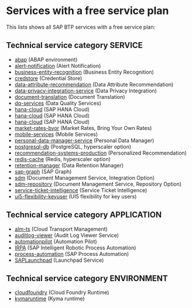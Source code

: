# Services with a free service plan

This lists shows all SAP BTP services with a free service plan:

## Technical service category **SERVICE**

- [abap](services/abap.md) (ABAP environment)
- [alert-notification](services/alert-notification.md) (Alert Notification)
- [business-entity-recognition](services/business-entity-recognition.md) (Business Entity Recognition)
- [credstore](services/credstore.md) (Credential Store)
- [data-attribute-recommendation](services/data-attribute-recommendation.md) (Data Attribute Recommendation)
- [data-privacy-integration-service](services/data-privacy-integration-service.md) (Data Privacy Integration)
- [document-translation](services/document-translation.md) (Document Translation)
- [dq-services](services/dq-services.md) (Data Quality Services)
- [hana-cloud](services/hana-cloud.md) (SAP HANA Cloud)
- [hana-cloud](services/hana-cloud.md) (SAP HANA Cloud)
- [hana-cloud](services/hana-cloud.md) (SAP HANA Cloud)
- [market-rates-byor](services/market-rates-byor.md) (Market Rates, Bring Your Own Rates)
- [mobile-services](services/mobile-services.md) (Mobile Services)
- [personal-data-manager-service](services/personal-data-manager-service.md) (Personal Data Manager)
- [postgresql-db](services/postgresql-db.md) (PostgreSQL, hyperscaler option)
- [recommendation-systems-production](services/recommendation-systems-production.md) (Personalized Recommendation)
- [redis-cache](services/redis-cache.md) (Redis, hyperscaler option)
- [retention-manager](services/retention-manager.md) (Data Retention Manager)
- [sap-graph](services/sap-graph.md) (SAP Graph)
- [sdm](services/sdm.md) (Document Management Service, Integration Option)
- [sdm-repository](services/sdm-repository.md) (Document Management Service, Repository Option)
- [service-ticket-intelligence](services/service-ticket-intelligence.md) (Service Ticket Intelligence)
- [ui5-flexibility-keyuser](services/ui5-flexibility-keyuser.md) (UI5 flexibility for key users)

## Technical service category **APPLICATION**

- [alm-ts](services/alm-ts.md) (Cloud Transport Management)
- [auditlog-viewer](services/auditlog-viewer.md) (Audit Log Viewer Service)
- [automationpilot](services/automationpilot.md) (Automation Pilot)
- [IRPA](services/IRPA.md) (SAP Intelligent Robotic Process Automation)
- [process-automation](services/process-automation.md) (SAP Process Automation)
- [SAPLaunchpad](services/SAPLaunchpad.md) (Launchpad Service)

## Technical service category **ENVIRONMENT**

- [cloudfoundry](services/cloudfoundry.md) (Cloud Foundry Runtime)
- [kymaruntime](services/kymaruntime.md) (Kyma runtime)
